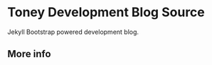 # Toney Development Blog Source

Jekyll Bootstrap powered development blog.
<!-- where some posts are supposed to becommit messages and some are manually written to give further insight in the ongoing development. -->

## More info
